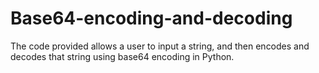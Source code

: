 # Base64-encoding-and-decoding
The code provided allows a user to input a string, and then encodes and decodes that string using base64 encoding in Python.
